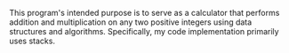 This program's intended purpose is to serve as a calculator that performs addition and multiplication on any two positive integers using data structures and algorithms. Specifically, my code implementation primarily uses stacks. 
